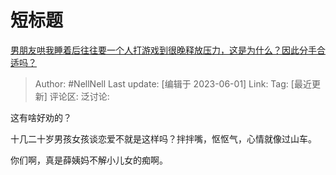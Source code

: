 # 短标题
[男朋友哄我睡着后往往要一个人打游戏到很晚释放压力，这是为什么？因此分手合适吗？](https://www.zhihu.com/question/597228825/answer/3053568578)

> Author: #NellNell
> Last update: [编辑于 2023-06-01]
> Link:
> Tag: [最近更新]
> 评论区:
> 泛讨论:

这有啥好劝的？

十几二十岁男孩女孩谈恋爱不就是这样吗？拌拌嘴，怄怄气，心情就像过山车。

你们啊，真是薛姨妈不解小儿女的痴啊。